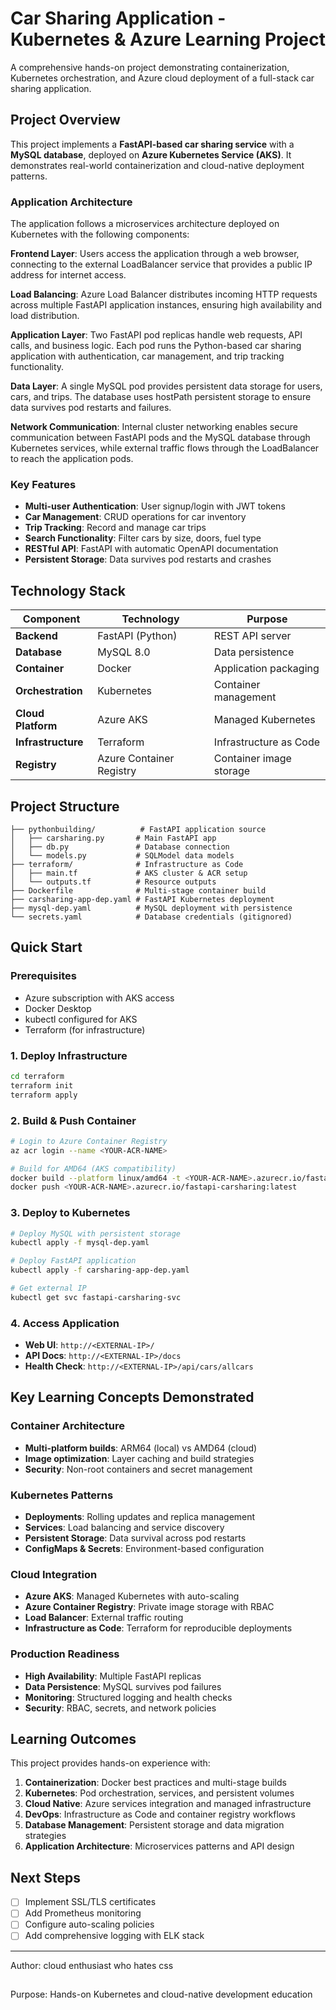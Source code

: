 # Car Sharing Application - Kubernetes & Azure Learning Project

A comprehensive hands-on project demonstrating containerization, Kubernetes orchestration, and Azure cloud deployment of a full-stack car sharing application.

## Project Overview

This project implements a **FastAPI-based car sharing service** with a **MySQL database**, deployed on **Azure Kubernetes Service (AKS)**. It demonstrates real-world containerization and cloud-native deployment patterns.

### Application Architecture

The application follows a microservices architecture deployed on Kubernetes with the following components:

**Frontend Layer**: Users access the application through a web browser, connecting to the external LoadBalancer service that provides a public IP address for internet access.

**Load Balancing**: Azure Load Balancer distributes incoming HTTP requests across multiple FastAPI application instances, ensuring high availability and load distribution.

**Application Layer**: Two FastAPI pod replicas handle web requests, API calls, and business logic. Each pod runs the Python-based car sharing application with authentication, car management, and trip tracking functionality.

**Data Layer**: A single MySQL pod provides persistent data storage for users, cars, and trips. The database uses hostPath persistent storage to ensure data survives pod restarts and failures.

**Network Communication**: Internal cluster networking enables secure communication between FastAPI pods and the MySQL database through Kubernetes services, while external traffic flows through the LoadBalancer to reach the application pods.

### Key Features

- **Multi-user Authentication**: User signup/login with JWT tokens
- **Car Management**: CRUD operations for car inventory
- **Trip Tracking**: Record and manage car trips
- **Search Functionality**: Filter cars by size, doors, fuel type
- **RESTful API**: FastAPI with automatic OpenAPI documentation
- **Persistent Storage**: Data survives pod restarts and crashes

## Technology Stack

| Component | Technology | Purpose |
|-----------|------------|---------|
| **Backend** | FastAPI (Python) | REST API server |
| **Database** | MySQL 8.0 | Data persistence |
| **Container** | Docker | Application packaging |
| **Orchestration** | Kubernetes | Container management |
| **Cloud Platform** | Azure AKS | Managed Kubernetes |
| **Infrastructure** | Terraform | Infrastructure as Code |
| **Registry** | Azure Container Registry | Container image storage |

## Project Structure

```
├── pythonbuilding/          # FastAPI application source
│   ├── carsharing.py       # Main FastAPI app
│   ├── db.py               # Database connection
│   └── models.py           # SQLModel data models
├── terraform/              # Infrastructure as Code
│   ├── main.tf             # AKS cluster & ACR setup
│   └── outputs.tf          # Resource outputs
├── Dockerfile              # Multi-stage container build
├── carsharing-app-dep.yaml # FastAPI Kubernetes deployment
├── mysql-dep.yaml          # MySQL deployment with persistence
└── secrets.yaml            # Database credentials (gitignored)
```

## Quick Start

### Prerequisites
- Azure subscription with AKS access
- Docker Desktop
- kubectl configured for AKS
- Terraform (for infrastructure)

### 1. Deploy Infrastructure
```bash
cd terraform
terraform init
terraform apply
```

### 2. Build & Push Container
```bash
# Login to Azure Container Registry
az acr login --name <YOUR-ACR-NAME>

# Build for AMD64 (AKS compatibility)
docker build --platform linux/amd64 -t <YOUR-ACR-NAME>.azurecr.io/fastapi-carsharing:latest .
docker push <YOUR-ACR-NAME>.azurecr.io/fastapi-carsharing:latest
```

### 3. Deploy to Kubernetes
```bash
# Deploy MySQL with persistent storage
kubectl apply -f mysql-dep.yaml

# Deploy FastAPI application
kubectl apply -f carsharing-app-dep.yaml

# Get external IP
kubectl get svc fastapi-carsharing-svc
```

### 4. Access Application
- **Web UI**: `http://<EXTERNAL-IP>/`
- **API Docs**: `http://<EXTERNAL-IP>/docs`
- **Health Check**: `http://<EXTERNAL-IP>/api/cars/allcars`

## Key Learning Concepts Demonstrated

### Container Architecture
- **Multi-platform builds**: ARM64 (local) vs AMD64 (cloud)
- **Image optimization**: Layer caching and build strategies
- **Security**: Non-root containers and secret management

### Kubernetes Patterns
- **Deployments**: Rolling updates and replica management
- **Services**: Load balancing and service discovery
- **Persistent Storage**: Data survival across pod restarts
- **ConfigMaps & Secrets**: Environment-based configuration

### Cloud Integration
- **Azure AKS**: Managed Kubernetes with auto-scaling
- **Azure Container Registry**: Private image storage with RBAC
- **Load Balancer**: External traffic routing
- **Infrastructure as Code**: Terraform for reproducible deployments

### Production Readiness
- **High Availability**: Multiple FastAPI replicas
- **Data Persistence**: MySQL survives pod failures
- **Monitoring**: Structured logging and health checks
- **Security**: RBAC, secrets, and network policies

## Learning Outcomes

This project provides hands-on experience with:

1. **Containerization**: Docker best practices and multi-stage builds
2. **Kubernetes**: Pod orchestration, services, and persistent volumes
3. **Cloud Native**: Azure services integration and managed infrastructure
4. **DevOps**: Infrastructure as Code and container registry workflows
5. **Database Management**: Persistent storage and data migration strategies
6. **Application Architecture**: Microservices patterns and API design



## Next Steps

- [ ] Implement SSL/TLS certificates
- [ ] Add Prometheus monitoring
- [ ] Configure auto-scaling policies
- [ ] Add comprehensive logging with ELK stack

---

Author: cloud enthusiast who hates css

##

Purpose: Hands-on Kubernetes and cloud-native development education
